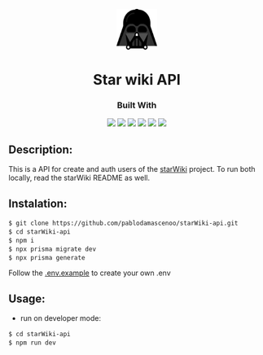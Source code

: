 <p align="center">
  <a href="https://github.com/pablodamascenoo/starWiki">
    <img src="./.github/darth-vader.svg" alt="readme-logo" width="80" height="80">

  </a>

  <h1 align="center">
    Star wiki API
  </h1>
</p>

<div align="center">
  <h3>Built With</h3>

  <img src="https://img.shields.io/badge/Heroku-430098?style=for-the-badge&logo=heroku&logoColor=white" height="30px"/>
  <img src="https://img.shields.io/badge/PostgreSQL-316192?style=for-the-badge&logo=postgresql&logoColor=white" height="30px"/>

  <img src="https://img.shields.io/badge/Prisma-3982CE?style=for-the-badge&logo=Prisma&logoColor=white" height="30px"/>
  <img src="https://img.shields.io/badge/Node.js-43853D?style=for-the-badge&logo=node.js&logoColor=white" height="30px"/>  
  <img src="https://img.shields.io/badge/Express.js-404D59?style=for-the-badge&logo=express.js&logoColor=white" height="30px"/>
  <img src="https://img.shields.io/badge/JWT-323330?style=for-the-badge&logo=json-web-tokens&logoColor=pink" height="30px"/>
  
</div>

## Description:

This is a API for create and auth users of the [starWiki]() project. To run both locally, read the starWiki README as well.

## Instalation:

```bash
$ git clone https://github.com/pablodamascenoo/starWiki-api.git
$ cd starWiki-api
$ npm i
$ npx prisma migrate dev
$ npx prisma generate
```

Follow the [.env.example](.env.example) to create your own .env

## Usage:

- run on developer mode:

```bash
$ cd starWiki-api
$ npm run dev
```

